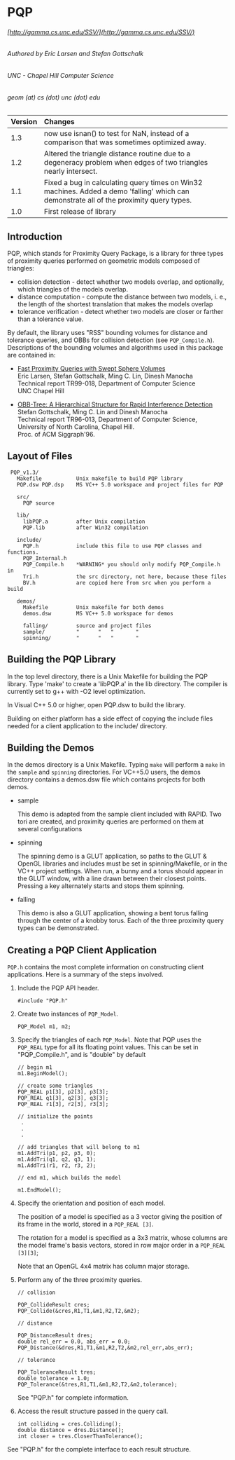 # PQP
###### [http://gamma.cs.unc.edu/SSV/](http://gamma.cs.unc.edu/SSV/)
###### Authored by Eric Larsen and Stefan Gottschalk
###### UNC - Chapel Hill Computer Science
###### geom (at) cs (dot) unc (dot) edu

|Version|Changes|
|-------|:------|
|1.3    | now use isnan() to test for NaN, instead of a comparison that was sometimes optimized away.
|1.2    | Altered the triangle distance routine due to a degeneracy problem when edges of two triangles nearly intersect.
|1.1    | Fixed a bug in calculating query times on Win32 machines. Added a demo 'falling' which can demonstrate all of the proximity query types. 
|1.0    | First release of library 

## Introduction

PQP, which stands for Proximity Query Package, is a library for three
types of proximity queries performed on geometric models composed of
triangles:

* collision detection - detect whether two models overlap, and optionally, which triangles of the models overlap.
* distance computation - compute the distance between two models, i. e., the length of the shortest translation that makes the models overlap
* tolerance verification - detect whether two models are closer or farther than a tolerance value.

By default, the library uses "RSS" bounding volumes for distance and
tolerance queries, and OBBs for collision detection (see `PQP_Compile.h`).
Descriptions of the bounding volumes and algorithms used in this package 
are contained in:

- [Fast Proximity Queries with Swept Sphere Volumes](http://gamma.cs.unc.edu/SSV/ssv.pdf)
     <br>Eric Larsen, Stefan Gottschalk, Ming C. Lin, Dinesh Manocha
     <br>Technical report TR99-018, Department of Computer Science
     <br>UNC Chapel Hill 

- [OBB-Tree: A Hierarchical Structure for Rapid Interference Detection](http://gamma.cs.unc.edu/SSV/obb.pdf)
     <br>Stefan Gottschalk, Ming C. Lin and Dinesh Manocha
     <br>Technical report TR96-013, Department of Computer Science, University of North Carolina, Chapel Hill.
     <br>Proc. of ACM Siggraph'96.

## Layout of Files

```
 PQP_v1.3/
   Makefile           Unix makefile to build PQP library
   PQP.dsw PQP.dsp    MS VC++ 5.0 workspace and project files for PQP

   src/
     PQP source

   lib/             
     libPQP.a         after Unix compilation
     PQP.lib          after Win32 compilation

   include/
     PQP.h            include this file to use PQP classes and functions.
     PQP_Internal.h   
     PQP_Compile.h    *WARNING* you should only modify PQP_Compile.h in
     Tri.h            the src directory, not here, because these files
     BV.h             are copied here from src when you perform a build
                     
   demos/
     Makefile         Unix makefile for both demos
     demos.dsw        MS VC++ 5.0 workspace for demos
 
     falling/         source and project files
     sample/          "      "   "       "
     spinning/        "      "   "       "
```

## Building the PQP Library

 In the top level directory, there is a Unix Makefile for building the PQP
 library.  Type 'make' to create a 'libPQP.a' in the lib directory.
 The compiler is currently set to g++ with -O2 level optimization. 

 In Visual C++ 5.0 or higher, open PQP.dsw to build the library.

 Building on either platform has a side effect of copying the include
 files needed for a client application to the include/ directory.  

## Building the Demos

 In the demos directory is a Unix Makefile.  Typing `make` will perform a
 `make` in the `sample` and `spinning` directories.  For VC++5.0
 users, the demos directory contains a demos.dsw file which contains
 projects for both demos.
 
 - sample

   This demo is adapted from the sample client included with RAPID.  Two 
   tori are created, and proximity queries are performed on them at  
   several configurations

 - spinning

   The spinning demo is a GLUT application, so paths to the GLUT & OpenGL
   libraries and includes must be set in spinning/Makefile, or in the 
   VC++ project settings. When run, a bunny and a torus should appear in
   the GLUT window, with a line drawn between their closest points.
   Pressing a key alternately starts and stops them spinning.

 - falling

   This demo is also a GLUT application, showing a bent torus
   falling through the center of a knobby torus.  Each of the three 
   proximity query types can be demonstrated.

## Creating a PQP Client Application

 `PQP.h` contains the most complete information on constructing client
 applications.  Here is a summary of the steps involved.

 1. Include the PQP API header.

    ```
    #include "PQP.h"
    ```

 2. Create two instances of `PQP_Model`.

    ```
    PQP_Model m1, m2;
    ```

 3. Specify the triangles of each `PQP_Model`. Note that PQP uses the `PQP_REAL` type for all its floating point 
    values. This can be set in "PQP_Compile.h", and is "double" by default

    ```
    // begin m1
    m1.BeginModel();
    
    // create some triangles
    PQP_REAL p1[3], p2[3], p3[3];  
    PQP_REAL q1[3], q2[3], q3[3];
    PQP_REAL r1[3], r2[3], r3[3];
    
    // initialize the points
     .
     . 
     .  
    
    // add triangles that will belong to m1
    m1.AddTri(p1, p2, p3, 0);
    m1.AddTri(q1, q2, q3, 1);
    m1.AddTri(r1, r2, r3, 2);
    
    // end m1, which builds the model
        
    m1.EndModel();
    ```

 4. Specify the orientation and position of each model.

    The position of a model is specified as a 3 vector giving the
    position of its frame in the world, stored in a `PQP_REAL [3]`.

    The rotation for a model is specified as a 3x3 matrix, whose columns
    are the model frame's basis vectors, stored in row major order in
    a `PQP_REAL [3][3]`;

    Note that an OpenGL 4x4 matrix has column major storage.

 5. Perform any of the three proximity queries.

    ```
    // collision

    PQP_CollideResult cres;
    PQP_Collide(&cres,R1,T1,&m1,R2,T2,&m2);

    // distance

    PQP_DistanceResult dres;
    double rel_err = 0.0, abs_err = 0.0;
    PQP_Distance(&dres,R1,T1,&m1,R2,T2,&m2,rel_err,abs_err);

    // tolerance
 
    PQP_ToleranceResult tres;
    double tolerance = 1.0;
    PQP_Tolerance(&tres,R1,T1,&m1,R2,T2,&m2,tolerance);
    ```

    See "PQP.h" for complete information.

 6. Access the result structure passed in the query call.

    ```
    int colliding = cres.Colliding();
    double distance = dres.Distance();
    int closer = tres.CloserThanTolerance();
    ```
    
See "PQP.h" for the complete interface to each result structure.

